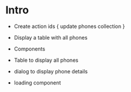 # Intro

- Create action ids { update phones collection }
- Display a table with all phones


- Components
 - Table to display all phones
 - dialog to display phone details
 - loading component
